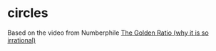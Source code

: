 # circles
Based on the video from Numberphile [The Golden Ratio (why it is so irrational)](https://www.youtube.com/watch?v=sj8Sg8qnjOg)
